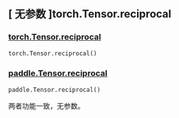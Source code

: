## [ 无参数 ]torch.Tensor.reciprocal

### [torch.Tensor.reciprocal](https://pytorch.org/docs/stable/generated/torch.Tensor.reciprocal.html?highlight=torch+tensor+reciprocal#torch.Tensor.reciprocal)

```python
torch.Tensor.reciprocal()
```

### [paddle.Tensor.reciprocal]()

```python
paddle.Tensor.reciprocal()
```

两者功能一致，无参数。
